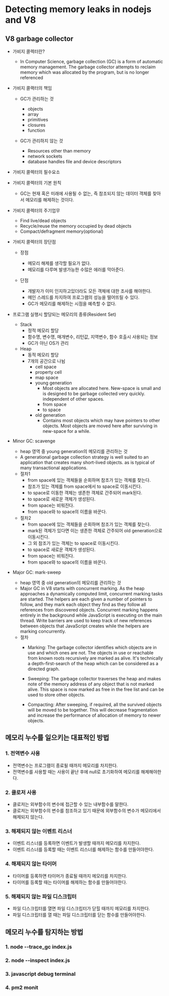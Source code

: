# Detecting memory leaks in nodejs and V8

## V8 garbage collector

- 가비지 콜렉터란?
  - In Computer Science, garbage collection (GC) is a form of automatic memory management. The garbage collector attempts to reclaim memory which was allocated by the program, but is no longer referenced

- 가비지 콜랙터의 책임
  - GC가 관리하는 것
    - objects
    - array
    - primitives
    - closures
    - function

  - GC가 관리하지 않는 것
    - Resources other than memory
    - network sockets
    - database handles
    file and device descriptors

- 가비지 콜렉터의 필수요소

- 가비지 콜렉터의 기본 원칙
  - GC는 현재 혹은 미래에 사용될 수 없는, 즉 참조되지 않는 데이터 객체를 찾아서 메모리를 해제하는 것이다.

- 가비지 콜렉터의 주기업무
  - Find live/dead objects
  - Recycle/reuse the memory occupied by dead objects
  - Compact/defragment memory(optional)

- 가비지 콜렉터의 장단점
  - 장점
    - 메모리 해제를 생각할 필요가 없다.
    - 메모리를 다루며 발생가능한 수많은 에러를 막아준다.

  - 단점
    - 개발자가 이미 인지하고있더라도 모든 객체에 대한 조사를 해야한다.
    - 메인 스레드를 차지하여 프로그램의 성능을 떨어뜨릴 수 있다.
    - GC가 메모리를 해제하는 시점을 예측할 수 없다.

- 프로그램 실행시 할당되는 메모리의 종류(Resident Set)
  - Stack
    - 정적 메모리 할당
    - 함수명, 변수명, 매개변수, 리턴값, 지역변수, 함수 호출시 사용되는 정보
    - GC가 아닌 OS가 관리
  - Heap
    - 동적 메모리 할당
    - 7개의 공간으로 나뉨
      - cell space
      - property cell
      - map space
      - young generation
        - Most objects are allocated here. New-space is small and is designed to be garbage collected very quickly. independent of other spaces.
        - from space
        - to space
      - old generation
        - Contains most objects which may have pointers to other objects. Most objects are moved here after surviving in new-space for a while.

- Minor GC: scavenge
  - heap 영역 중 young generation의 메모리를 관리하는 것
  - A generational garbage collection strategy is well suited to an application that creates many short-lived objects. as is typical of many transactional applications.
  - 절차1
    - from space에 있는 객체들을 순회하며 참조가 있는 객체를 찾는다.
    - 참조가 있는 객체를 from space에서 to space로 이동시킨다.
    - to space로 이동한 객체는 생존한 객체로 간주되어 mark된다.
    - to space로 새로운 객체가 생성된다.
    - from space는 비워진다.
    - from space와 to space의 이름을 바꾼다.
  - 절차2
    - from space에 있는 객체들을 순회하며 참조가 있는 객체를 찾는다.
    - mark된 객체가 있다면 이는 생존한 객체로 간주되어 old generation으로 이동시킨다.
    - 그 외 참조가 있는 객체는 to space로 이동시킨다.
    - to space로 새로운 객체가 생성된다.
    - from space는 비워진다.
    - from space와 to space의 이름을 바꾼다.

- Major GC: mark-sweep
  - heap 영역 중 old generation의 메모리를 관리하는 것
  - Major GC in V8 starts with concurrent marking. As the heap approaches a dynamically computed limit, concurrent marking tasks are started. The helpers are each given a number of pointers to follow, and they mark each object they find as they follow all references from discovered objects. Concurrent marking happens entirely in the background while JavaScript is executing on the main thread. Write barriers are used to keep track of new references between objects that JavaScript creates while the helpers are marking concurrently.
  - 절차
    - Marking: The garbage collector identifies which objects are in use and which ones are not. The objects in use or reachable from known roots recursively are marked as alive. It's technically a depth-first-search of the heap which can be considered as a directed graph.

    - Sweeping: The garbage collector traverses the heap and makes note of the memory address of any object that is not marked alive. This space is now marked as free in the free list and can be used to store other objects.

    - Compacting: After sweeping, if required, all the survived objects will be moved to be together. This will decrease fragmentation and increase the performance of allocation of memory to newer objects.

## 메모리 누수를 일으키는 대표적인 방법

### 1. 전역변수 사용

- 전역변수는 프로그램이 종료될 때까지 메모리를 차지한다.
- 전역변수를 사용할 때는 사용이 끝난 후에 null로 초기화하여 메모리를 해제해야한다.

### 2. 클로저 사용

- 클로저는 외부함수의 변수에 접근할 수 있는 내부함수를 말한다.
- 클로저는 외부함수의 변수를 참조하고 있기 때문에 외부함수의 변수가 메모리에서 해제되지 않는다.

### 3. 해제되지 않는 이벤트 리스너

- 이벤트 리스너를 등록하면 이벤트가 발생할 때까지 메모리를 차지한다.
- 이벤트 리스너를 등록할 때는 이벤트 리스너를 해제하는 함수를 만들어야한다.

### 4. 해제되지 않는 타이머

- 타이머를 등록하면 타이머가 종료될 때까지 메모리를 차지한다.
- 타이머를 등록할 때는 타이머를 해제하는 함수를 만들어야한다.

### 5. 해제되지 않는 파일 디스크립터

- 파일 디스크립터를 열면 파일 디스크립터가 닫힐 때까지 메모리를 차지한다.
- 파일 디스크립터를 열 때는 파일 디스크립터를 닫는 함수를 만들어야한다.

## 메모리 누수를 탐지하는 방법

### 1. node --trace_gc index.js

### 2. node --inspect index.js

### 3. javascript debug terminal

### 4. pm2 monit